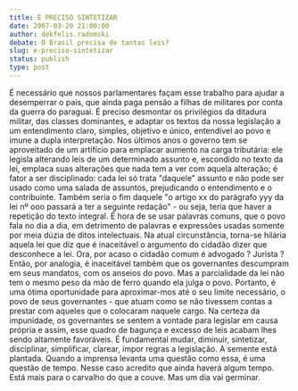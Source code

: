 ```yaml
---
title: É PRECISO SINTETIZAR
date: 2007-03-20 21:00:00
author: dekfelis.radomski
debate: O Brasil precisa de tantas leis?
slug: e-preciso-sintetizar
status: publish 
type: post
---
```


É necessário que nossos parlamentares façam esse trabalho para ajudar a desemperrar o país, que ainda paga pensão a filhas de militares por conta da guerra do paraguai. É preciso desmontar os privilégios da ditadura militar, das classes dominantes, e adaptar os textos da nossa legislação a um entendimento claro, simples, objetivo e único, entendível ao povo e imune a dupla interpretação. Nos últimos anos o governo tem se aproveitado de um artifício para emplacar aumento na carga tributária: ele legisla alterando leis de um determinado assunto e, escondido no texto da lei, emplaca suas alterações que nada tem a ver com aquela alteração; é fator a ser disciplinado: cada lei só trata "daquele" assunto e não pode ser usado como uma salada de assuntos, prejudicando o entendimento e o contribuinte. Também seria o fim daquele "o artigo xx do parágrafo yyy da lei nº ooo passará a ter a seguinte redação" - ou seja, teria que haver a repetição do texto integral. É hora de se usar palavras comuns, que o povo fala no dia a dia, em detrimento de palavras e expressões usadas somente por meia dúzia de ditos intelectuais. Na atual circunstância, torna-se hilária aquela lei que diz que é inaceitável o argumento do cidadão dizer que desconhece a lei. Ora, por acaso o cidadão comum é advogado ? Jurista ? Então, por analogia, é inaceitável também que os governantes descumpram em seus mandatos, com os anseios do povo. Mas a parcialidade da lei não tem o mesmo peso da mão de ferro quando ela julga o povo. Portanto, é uma ótima oportunidade para aproximar-mos até o seu limite necessário, o povo de seus governantes - que atuam como se não tivessem contas a prestar com aqueles que o colocaram naquele cargo. Na certeza da impunidade, os governantes se sentem a vontade para legislar em causa própria e assim, esse quadro de bagunça e excesso de leis acabam lhes sendo altamente favoráveis. É fundamental mudar, diminuir, sintetizar, disciplinar, simplificar, clarear, impor regras a legislação. A semente está plantada. Quando a imprensa levanta uma questão como essa, é uma questão de tempo. Nesse caso acredito que ainda haverá algum tempo. Está mais para o carvalho do que a couve. Mas um dia vai germinar.
